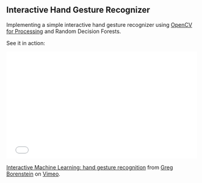 ## Interactive Hand Gesture Recognizer

Implementing a simple interactive hand gesture recognizer using [OpenCV for Processing](http://github.com/atduskgreg/opencv-processing) and Random Decision Forests.

See it in action:

<iframe src="//player.vimeo.com/video/75922602" width="500" height="281" frameborder="0" webkitallowfullscreen mozallowfullscreen allowfullscreen></iframe> <p><a href="http://vimeo.com/75922602">Interactive Machine Learning: hand gesture recognition</a> from <a href="http://vimeo.com/user1249829">Greg Borenstein</a> on <a href="https://vimeo.com">Vimeo</a>.</p>